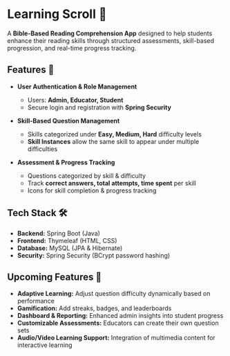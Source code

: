 # Learning Scroll 📜  
A **Bible-Based Reading Comprehension App** designed to help students enhance their reading skills through structured assessments, skill-based progression, and real-time progress tracking.

## Features 🚀
- **User Authentication & Role Management**  
  - Users: **Admin, Educator, Student**  
  - Secure login and registration with **Spring Security**  

- **Skill-Based Question Management**  
  - Skills categorized under **Easy, Medium, Hard** difficulty levels  
  - **Skill Instances** allow the same skill to appear under multiple difficulties  
 
- **Assessment & Progress Tracking**  
  - Questions categorized by skill & difficulty  
  - Track **correct answers, total attempts, time spent** per skill  
  - Icons for skill completion & progress tracking  

## Tech Stack 🛠  
- **Backend:** Spring Boot (Java)  
- **Frontend:** Thymeleaf (HTML, CSS)  
- **Database:** MySQL (JPA & Hibernate)  
- **Security:** Spring Security (BCrypt password hashing)  

## Upcoming Features 🌟  
- **Adaptive Learning:** Adjust question difficulty dynamically based on performance  
- **Gamification:** Add streaks, badges, and leaderboards  
- **Dashboard & Reporting:** Enhanced admin insights into student progress  
- **Customizable Assessments:** Educators can create their own question sets  
- **Audio/Video Learning Support:** Integration of multimedia content for interactive learning  
